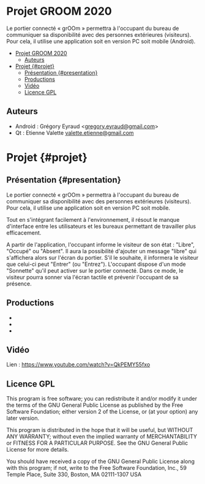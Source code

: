 # Projet GROOM 2020

Le portier connecté « grOOm » permettra à l'occupant du bureau de communiquer sa disponibilité avec des personnes extérieures (visiteurs). Pour cela, il utilise une application soit en version PC soit mobile (Android).

- [Projet GROOM 2020](#projet-groom-2020)
  - [Auteurs](#auteurs)
- [Projet {#projet}](#projet-projet)
  - [Présentation {#presentation}](#présentation-presentation)
  - [Productions](#productions)
  - [Vidéo](#vidéo)
  - [Licence GPL](#licence-gpl)

## Auteurs

- Android : Grégory Eyraud <<gregory.eyraud@gmail.com>>
- Qt : Etienne Valette <valette.etienne@gmail.com>

# Projet {#projet}

## Présentation {#presentation}

Le portier connecté « grOOm » permettra à l'occupant du bureau de communiquer sa disponibilité avec des personnes extérieures (visiteurs). Pour cela, il utilise une application soit en version PC soit mobile.

Tout en s'intégrant facilement à l'environnement, il résout le manque d'interface entre les utilisateurs et les bureaux permettant de travailler plus efficacement.

A partir de l'application, l'occupant informe le visiteur de son état : "Libre", "Occupé" ou "Absent". Il aura la possibilité d'ajouter un message "libre" qui s'affichera alors sur l'écran du portier. S'il le souhaite, il informera le visiteur que celui-ci peut "Entrer" (ou "Entrez"). L'occupant dispose d'un mode "Sonnette" qu'il peut activer sur le portier connecté. Dans ce mode, le visiteur pourra sonner via l'écran tactile et prévenir l'occupant de sa présence.

## Productions

- [](dossier-groom-ir-2020.pdf)
- [](refman-groom-android.pdf)
- [](presentation-eyraud-2020.pptx)

## Vidéo

Lien : https://www.youtube.com/watch?v=QkPEMY55fxo

## Licence GPL

This program is free software; you can redistribute it and/or modify
it under the terms of the GNU General Public License as published by
the Free Software Foundation; either version 2 of the License, or
(at your option) any later version.

This program is distributed in the hope that it will be useful,
but WITHOUT ANY WARRANTY; without even the implied warranty of
MERCHANTABILITY or FITNESS FOR A PARTICULAR PURPOSE. See the
GNU General Public License for more details.

You should have received a copy of the GNU General Public License
along with this program; if not, write to the Free Software
Foundation, Inc., 59 Temple Place, Suite 330, Boston, MA 02111-1307 USA
